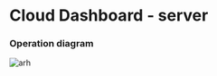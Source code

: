 # Cloud Dashboard - server    

### Operation diagram

![arh](https://www.plantuml.com/plantuml/png/fT6nRjim40RWdKznpPG0RL7Bcr0NSHqLq13Ba8NEOSMhGzGy2YGL0pNyxfL2cHKIUf47ByBFk_y-trl7ZMlLdja_aXfkk0A3jj5ayH6jvJlyZdjzM1gZ3-1CY-n3O_XESN2e__ell7MQMlKB3MDiiO1LiLvdgoelrh1OiDLU8Zdu-kaRRD6ye84K3XPgJOIravhOyBaB3DaKB9AGj8ESke9Ke_M3osnPPQEXuvcrGUuG20_X5NicxH1q7mYv7HAQFfaBTdmz_mIH1XkZwmwWBt44ATBkzn7ozOyYXQSIQvGlAE1cvPVMMYbEukO9Jj6T5bqb5UhMGV85BDRHL3ZsSzFQvzln9RTItDsn8v8uGG0DBmUOXtTDVJq1f-5f_oUSRqxFLNhPRRKigmkmh_dG1FA7QFdVaaG83R2pAsIt_O09iFsXinYIlp62r6_wZpGRAytUCHMRYqgwcOIKN8Macub6oGMZOhE96kcc2KR9s2XvOrHcZyNFx8AIGTMLc-GqlyAfz6kdISrZKlxCY9HVTPQQZwNc8wbx9D6g_Jy0)
